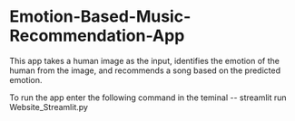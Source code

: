 # Emotion-Based-Music-Recommendation-App
This app takes a human image as the input, identifies the emotion of the human from the image, and recommends a song based on the predicted emotion.

To run the app enter the following command in the teminal -- streamlit run Website_Streamlit.py
